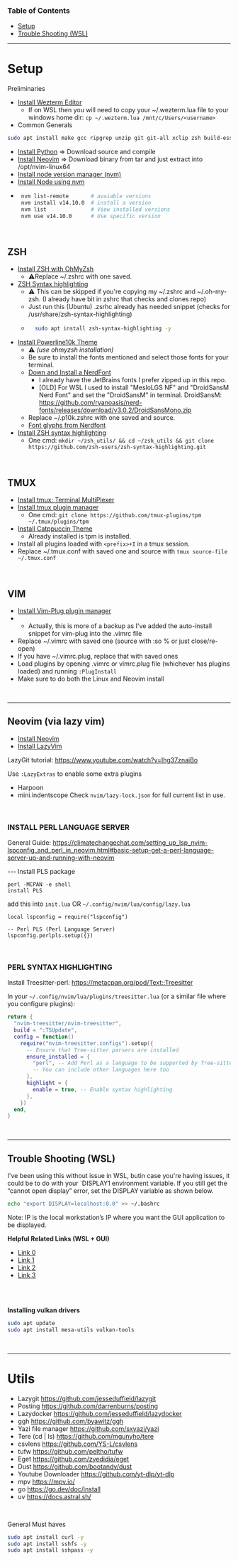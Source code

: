 ### Table of Contents

- [Setup](#setup)
- [Trouble Shooting (WSL)](#trouble-shooting-wsl)

---


# Setup

Preliminaries
- [Install Wezterm Editor](https://wezfurlong.org/wezterm/install/linux.html)  
  - If on WSL then you will need to copy your ~/.wezterm.lua file to your windows home dir: `cp ~/.wezterm.lua /mnt/c/Users/<username>`
- Common Generals
```bash
sudo apt install make gcc ripgrep unzip git git-all xclip zsh build-essential p7zip-full jq curl locate sshfs sshpass xsel lua5.3 cmake xse libstdc++6 -y
```
- [Install Python](https://www.python.org/downloads/source/) => Download source and compile  
- [Install Neovim](https://github.com/neovim/neovim/blob/master/INSTALL.md#install-from-download)  => Download binary from tar and just extract into /opt/nvim-linux64  
- [Install node version manager (nvm)](https://github.com/nvm-sh/nvm?tab=readme-ov-file#installing-and-updating)
- [Install Node using nvm](https://www.digitalocean.com/community/tutorials/how-to-install-node-js-on-ubuntu-20-04)
 - ```bash
    nvm list-remote       # avaiable versions
    nvm install v14.10.0  # install a version
    nvm list              # View installed versions
    nvm use v14.10.0      # Use specific version
   ```


<br />

## ZSH
- [Install ZSH with OhMyZsh](https://ohmyz.sh/) 
  - ⚠️Replace ~/.zshrc with one saved.
- [ZSH Syntax highlighting](https://github.com/zsh-users/zsh-syntax-highlighting/blob/master/INSTALL.md)
  - ⚠️ This can be skipped if you're copying my ~/.zshrc and ~/.oh-my-zsh. (I already have bit in zshrc that checks and clones repo)  
  - Just run this (Ubuntu) .zsrhc already has needed snippet (checks for /usr/share/zsh-syntax-highlighting)
  - ```bash
      sudo apt install zsh-syntax-highlighting -y
    ```  
- [Install Powerline10k Theme](https://github.com/romkatv/powerlevel10k)
  - ⚠️ _(use ohmyzsh installation)_
  - Be sure to install the fonts mentioned and select those fonts for your terminal.
  - [Down and Install a NerdFont](https://www.nerdfonts.com/)
    - I already have the JetBrains fonts I prefer zipped up in this repo.  
    - [OLD] For WSL I used to install "MesloLGS NF" and "DroidSansM Nerd Font" and set the "DroidSansM" in terminal. DroidSansM: https://github.com/ryanoasis/nerd-fonts/releases/download/v3.0.2/DroidSansMono.zip 
  - Replace ~/.p10k.zshrc with one saved and source.
  - [Font glyphs from Nerdfont](https://www.nerdfonts.com/cheat-sheet)
- [Install ZSH syntax highlighting](https://github.com/zsh-users/zsh-syntax-highlighting/blob/master/INSTALL.md)
  - One cmd: `mkdir ~/zsh_utils/ && cd ~/zsh_utils && git clone https://github.com/zsh-users/zsh-syntax-highlighting.git`


<br />

## TMUX
- [Install tmux: Terminal MultiPlexer](https://github.com/tmux/tmux/wiki/Installing)
- [Install tmux plugin manager](https://github.com/tmux-plugins/tpm)
  - One cmd: `git clone https://github.com/tmux-plugins/tpm ~/.tmux/plugins/tpm` 
- [Install Catppuccin Theme](https://github.com/catppuccin/tmux)
  - Already installed is tpm is installed. 
- Install all plugins loaded with `<prefix>+I` in a tmux session.
- Replace ~/.tmux.conf with saved one and source with `tmux source-file ~/.tmux.conf`

<br />

## VIM
- [Install Vim-Plug plugin manager](https://github.com/junegunn/vim-plug)
- - Actually, this is more of a backup as I've added the auto-install snippet for vim-plug into the .vimrc file
- Replace ~/.vimrc with saved one (source with :so % or just close/re-open)
- If you have ~/.vimrc.plug, replace that with saved ones
- Load plugins by opening .vimrc or vimrc.plug file (whichever has plugins loaded) and running `:PlugInstall`
- Make sure to do both the Linux and Neovim install

<br />

---
## Neovim (via lazy vim)
- [Install Neovim](https://github.com/neovim/neovim/blob/master/INSTALL.md)
- [Install LazyVim](https://www.lazyvim.org/installation)  


LazyGit tutorial: https://www.youtube.com/watch?v=Ihg37znaiBo  

Use `:LazyExtras` to enable some extra plugins
- Harpoon
- mini.indentscope
Check `nvim/lazy-lock.json` for full current list in use.

<br />

### INSTALL PERL LANGUAGE SERVER ###

General Guide: https://climatechangechat.com/setting_up_lsp_nvim-lspconfig_and_perl_in_neovim.html#basic-setup-get-a-perl-language-server-up-and-running-with-neovim


--- Install PLS package
```
perl -MCPAN -e shell
install PLS
```

add this into `init.lua` OR `~/.config/nvim/lua/config/lazy.lua`  

```
local lspconfig = require("lspconfig")

-- Perl PLS (Perl Language Server)
lspconfig.perlpls.setup({})
```

<br />

### PERL SYNTAX HIGHLIGHTING ###

Install Treesitter-perl: https://metacpan.org/pod/Text::Treesitter

In your `~/.config/nvim/lua/plugins/treesitter.lua` (or a similar file where you configure plugins):

```lua
return {
  "nvim-treesitter/nvim-treesitter",
  build = ":TSUpdate",
  config = function()
    require("nvim-treesitter.configs").setup({
      -- Ensure that Tree-sitter parsers are installed
      ensure_installed = {
        "perl", -- Add Perl as a language to be supported by Tree-sitter
        -- You can include other languages here too
      },
      highlight = {
        enable = true, -- Enable syntax highlighting
      },
    })
  end,
}
```

<br />

---
## Trouble Shooting (WSL)

I've been using this without issue in WSL, butin case you're having issues, it could be to do with your `DISPLAY1 environment variable.
If you still get the “cannot open display” error, set the DISPLAY variable as shown below.
```bash
echo "export DISPLAY=localhost:0.0" >> ~/.bashrc
```
Note: IP is the local workstation’s IP where you want the GUI application to be displayed.  

__Helpful Related Links (WSL + GUI)__
- [Link 0](https://learn.microsoft.com/en-us/windows/wsl/tutorials/gui-apps)
- [Link 1](https://aalonso.dev/blog/how-to-use-gui-apps-in-wsl2-forwarding-x-server-cdj)
- [Link 2](https://wiki.ubuntu.com/WSL#Running_Graphical_Applications)
- [Link 3](https://wiki.iihe.ac.be/Use_X11_forwarding_with_WSL)

<br />

<br />

__Installing vulkan drivers__

```bash
sudo apt update
sudo apt install mesa-utils vulkan-tools
```

<br />

---
# Utils
- Lazygit https://github.com/jesseduffield/lazygit
- Posting https://github.com/darrenburns/posting
- Lazydocker https://github.com/jesseduffield/lazydocker
- ggh https://github.com/byawitz/ggh
- Yazi file manager https://github.com/sxyazi/yazi
- Tere (cd | ls) https://github.com/mgunyho/tere
- csvlens https://github.com/YS-L/csvlens
- tufw https://github.com/peltho/tufw
- Eget https://github.com/zyedidia/eget  
- Dust https://github.com/bootandy/dust
- Youtube Downloader https://github.com/yt-dlp/yt-dlp
- mpv https://mpv.io/
- go https://go.dev/doc/install
- uv https://docs.astral.sh/


 <br />  

General Must haves
```bash
sudo apt install curl -y
sudo apt install sshfs -y
sudo apt install sshpass -y
```





